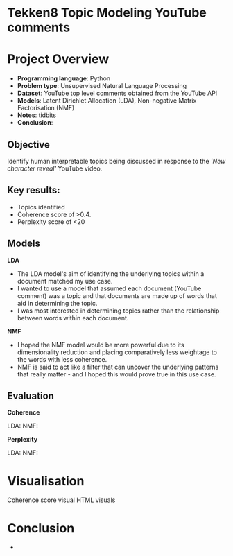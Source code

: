 # Tekken8 Topic Modeling YouTube comments

# Project Overview
- **Programming language**: Python
- **Problem type**: Unsupervised Natural Language Processing
- **Dataset**: YouTube top level comments obtained from the YouTube API
- **Models**: Latent Dirichlet Allocation (LDA), Non-negative Matrix Factorisation (NMF)
- **Notes**: tidbits
- **Conclusion**:

  
## Objective
Identify human interpretable topics being discussed in response to the _'New character reveal'_ YouTube video.

## Key results:
- Topics identified
- Coherence score of >0.4.
- Perplexity score of <20


## Models
**LDA**
- The LDA model's aim of identifying the underlying topics within a document matched my use case.
- I wanted to use a model that assumed each document (YouTube comment) was a topic and that documents are made up of words that aid in determining the topic.
- I was most interested in determining topics rather than the relationship between words within each document.


**NMF**
- I hoped the NMF model would be more powerful due to its dimensionality reduction and placing comparatively less weightage to the words with less coherence.
- NMF is said to act like a filter that can uncover the underlying patterns that really matter - and I hoped this would prove true in this use case.

## Evaluation
**Coherence**


LDA: 
NMF:

**Perplexity**


LDA:
NMF:



# Visualisation
Coherence score visual
HTML visuals

# Conclusion
- 

